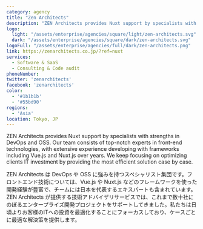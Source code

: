 ```yaml
---
category: agency
title: "Zen Architects"
description: "ZEN Architects provides Nuxt support by specialists with strengths in DevOps and OSS."
logo:
  light: "/assets/enterprise/agencies/square/light/zen-architects.svg"
  dark: "/assets/enterprise/agencies/square/dark/zen-architects.svg"
logoFull: "/assets/enterprise/agencies/full/dark/zen-architects.png"
link: https://zenarchitects.co.jp/?ref=nuxt
services:
  - Software & SaaS
  - Consulting & Code audit
phoneNumber:
twitter: 'zenarchitects'
facebook: 'zenarchitects'
color:
  - '#1b1b1b'
  - '#55bd90'
regions:
  - 'Asia'
location: Tokyo, JP
---
```


ZEN Architects provides Nuxt support by specialists with strengths in DevOps and OSS. Our team consists of top-notch experts in front-end technologies, with extensive experience developing with frameworks including Vue.js and Nuxt.js over years. We keep focusing on optimizing clients IT investment by providing the most efficient solution case by case.

ZEN Architects は DevOps や OSS に強みを持つスペシャリスト集団です。フロントエンド技術については、Vue.js や Nuxt.js などのフレームワークを使った開発経験が豊富で、チームには日本を代表するエキスパートも含まれています。ZEN Architects が提供する技術アドバイザリサービスでは、これまで数十社にのぼるエンタープライズ開発プロジェクトをサポートしてきました。私たちは日頃よりお客様のITへの投資を最適化することにフォーカスしており、ケースごとに最適な解決策を提供します。
